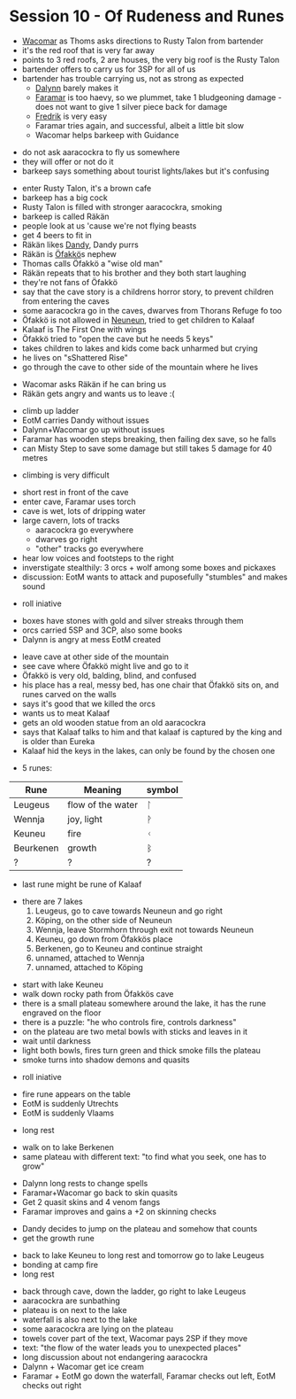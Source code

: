 # Session 10 - Of Rudeness and Runes

- [Wacomar](https://bookstack.hemels.me/books/Darninia/page/wacomar-illitris) as Thoms asks directions to Rusty Talon from bartender
- it's the red roof that is very far away
- points to 3 red roofs, 2 are houses, the very big roof is the Rusty Talon
- bartender offers to carry us for 3SP for all of us
- bartender has trouble carrying us, not as strong as expected
    - [Dalynn](https://bookstack.hemels.me/books/Darninia/page/dalynn-lathrana) barely makes it
    - [Faramar](https://bookstack.hemels.me/books/Darninia/page/faramar-illitris) is too haevy, so we plummet, take 1 bludgeoning damage - does not want to give 1 silver piece back for
      damage
    - [Fredrik](https://bookstack.hemels.me/books/Darninia/page/eye-of-the-mountain) is very easy
    - Faramar tries again, and successful, albeit a little bit slow
    - Wacomar helps barkeep with Guidance

+ do not ask aaracockra to fly us somewhere
+ they will offer or not do it
+ barkeep says something about tourist lights/lakes but it's confusing

- enter Rusty Talon, it's a brown cafe
- barkeep has a big cock
- Rusty Talon is filled with stronger aaracockra, smoking
- barkeep is called Räkän
- people look at us 'cause we're not flying beasts
- get 4 beers to fit in
- Räkän likes [Dandy](https://bookstack.hemels.me/books/Darninia/page/dandy), Dandy purrs
- Räkän is [Öfakkö](https://bookstack.hemels.me/books/Darninia/page/nenen#notable%20people)s nephew
- Thomas calls Öfakkö a "wise old man"
- Räkän repeats that to his brother and they both start laughing
- they're not fans of Öfakkö
- say that the cave story is a childrens horror story, to prevent children from entering the caves
- some aaracockra go in the caves, dwarves from Thorans Refuge fo too
- Öfakkö is not allowed in [Neuneun](https://bookstack.hemels.me/books/Darninia/page/nenen), tried to get children to Kalaaf
- Kalaaf is The First One with wings
- Öfakkö tried to "open the cave but he needs 5 keys"
- takes children to lakes and kids come back unharmed but crying
- he lives on "sShattered Rise"
- go through the cave to other side of the mountain where he lives

+ Wacomar asks Räkän if he can bring us
+ Räkän gets angry and wants us to leave :(

- climb up ladder
- EotM carries Dandy without issues
- Dalynn+Wacomar go up without issues
- Faramar has wooden steps breaking, then failing dex save, so he falls
- can Misty Step to save some damage but still takes 5 damage for 40 metres

+ climbing is very difficult

- short rest in front of the cave
- enter cave, Faramar uses torch
- cave is wet, lots of dripping water
- large cavern, lots of tracks
    - aaracockra go everywhere
    - dwarves go right
    - "other" tracks go everywhere
- hear low voices and footsteps to the right
- inverstigate stealthily: 3 orcs + wolf among some boxes and pickaxes
- discussion: EotM wants to attack and puposefully "stumbles" and makes sound

+ roll iniative

- boxes have stones with gold and silver streaks through them
- orcs carried 5SP and 3CP, also some books
- Dalynn is angry at mess EotM created

+ leave cave at other side of the mountain
+ see cave where Öfakkö might live and go to it
+ Öfakkö is very old, balding, blind, and confused
+ his place has a real, messy bed, has one chair that Öfakkö sits on, and runes carved on the walls
+ says it's good that we killed the orcs
+ wants us to meat Kalaaf
+ gets an old wooden statue from an old aaracockra
+ says that Kalaaf talks to him and that kalaaf is captured by the king and is older than Eureka
+ Kalaaf hid the keys in the lakes, can only be found by the chosen one

- 5 runes:

| Rune      | Meaning           | symbol |
|-----------|-------------------|--------|
| Leugeus   | flow of the water | 	ᛚ     |
| Wennja    | joy, light        | ᚹ      |
| Keuneu    | fire              | ᚲ      |
| Beurkenen | growth            | ᛒ      |
| ?         | ?                 | ?      |

- last rune might be rune of Kalaaf

+ there are 7 lakes
    1. Leugeus, go to cave towards Neuneun and go right
    2. Köping, on the other side of Neuneun
    3. Wennja, leave Stormhorn through exit not towards Neuneun
    4. Keuneu, go down from Öfakkös place
    5. Berkenen, go to Keuneu and continue straight
    6. unnamed, attached to Wennja
    7. unnamed, attached to Köping

- start with lake Keuneu
- walk down rocky path from Öfakkös cave
- there is a small plateau somewhere around the lake, it has the rune engraved on the floor
- there is a puzzle: "he who controls fire, controls darkness"
- on the plateau are two metal bowls with sticks and leaves in it
- wait until darkness
- light both bowls, fires turn green and thick smoke fills the plateau
- smoke turns into shadow demons and quasits

+ roll iniative

- fire rune appears on the table
- EotM is suddenly Utrechts
- EotM is suddenly Vlaams

+ long rest

- walk on to lake Berkenen
- same plateau with different text: "to find what you seek, one has to grow"

+ Dalynn long rests to change spells
+ Faramar+Wacomar go back to skin quasits
+ Get 2 quasit skins and 4 venom fangs
+ Faramar improves and gains a +2 on skinning checks

- Dandy decides to jump on the plateau and somehow that counts
- get the growth rune

+ back to lake Keuneu to long rest and tomorrow go to lake Leugeus
+ bonding at camp fire
+ long rest

- back through cave, down the ladder, go right to lake Leugeus
- aaracockra are sunbathing
- plateau is on next to the lake
- waterfall is also next to the lake
- some aaracockra are lying on the plateau
- towels cover part of the text, Wacomar pays 2SP if they move
- text: "the flow of the water leads you to unexpected places"
- long discussion about not endangering aaracockra
- Dalynn + Wacomar get ice cream
- Faramar + EotM go down the waterfall, Faramar checks out left, EotM checks out right
